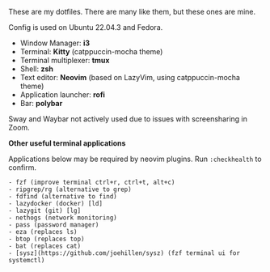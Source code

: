 These are my dotfiles. There are many like them, but these ones are mine.

Config is used on Ubuntu 22.04.3 and Fedora.

- Window Manager: **i3**
- Terminal: **Kitty** (catppuccin-mocha theme)
- Terminal multiplexer: **tmux**
- Shell: **zsh**
- Text editor: **Neovim** (based on LazyVim, using catppuccin-mocha theme)
- Application launcher: **rofi**
- Bar: **polybar**

Sway and Waybar not actively used due to issues with screensharing in Zoom.

**Other useful terminal applications**

Applications below may be required by neovim plugins. Run `:checkhealth` to confirm.
```
- fzf (improve terminal ctrl+r, ctrl+t, alt+c)
- ripgrep/rg (alternative to grep)
- fdfind (alternative to find)
- lazydocker (docker) [ld]
- lazygit (git) [lg]
- nethogs (network monitoring)
- pass (password manager)
- eza (replaces ls)
- btop (replaces top)
- bat (replaces cat)
- [sysz](https://github.com/joehillen/sysz) (fzf terminal ui for systemctl)
```
